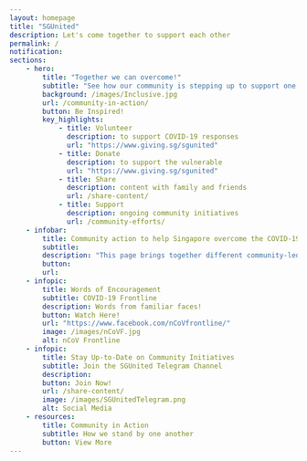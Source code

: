 ```yaml
---
layout: homepage
title: "SGUnited"
description: Let's come together to support each other
permalink: /
notification: 
sections:
    - hero:
        title: "Together we can overcome!"
        subtitle: "See how our community is stepping up to support one another"
        background: /images/Inclusive.jpg
        url: /community-in-action/
        button: Be Inspired!
        key_highlights:
            - title: Volunteer
              description: to support COVID-19 responses
              url: "https://www.giving.sg/sgunited"  
            - title: Donate
              description: to support the vulnerable
              url: "https://www.giving.sg/sgunited"                           
            - title: Share
              description: content with family and friends
              url: /share-content/            
            - title: Support
              description: ongoing community initiatives 
              url: /community-efforts/
    - infobar:
        title: Community action to help Singapore overcome the COVID-19    
        subtitle: 
        description: "This page brings together different community-led COVID-19 responses. To those who have stepped forward, we salute your efforts! We hope it inspires more of us to help one another get through this challenging time. #SGUnited"
        button:
        url:
    - infopic:
        title: Words of Encouragement
        subtitle: COVID-19 Frontline
        description: Words from familiar faces!
        button: Watch Here!
        url: "https://www.facebook.com/nCoVfrontline/"
        image: /images/nCoVF.jpg
        alt: nCoV Frontline
    - infopic:
        title: Stay Up-to-Date on Community Initiatives
        subtitle: Join the SGUnited Telegram Channel
        description: 
        button: Join Now!
        url: /share-content/
        image: /images/SGUnitedTelegram.png
        alt: Social Media
    - resources:
        title: Community in Action
        subtitle: How we stand by one another
        button: View More
---
```

